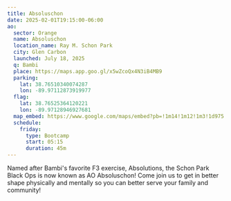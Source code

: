 ```yaml
---
title: Absoluschon
date: 2025-02-01T19:15:00-06:00
ao:
  sector: Orange
  name: Absoluschon
  location_name: Ray M. Schon Park
  city: Glen Carbon
  launched: July 18, 2025
  q: Bambi
  place: https://maps.app.goo.gl/x5wZcoQx4N3iB4MB9
  parking:
    lat: 38.76510340074287
    lon: -89.97112873919977
  flag:
    lat: 38.76525364120221
    lon: -89.97128946927681
  map_embed: https://www.google.com/maps/embed?pb=!1m14!1m12!1m3!1d975.2271721144881!2d-89.97123411887446!3d38.76501113564938!2m3!1f0!2f0!3f0!3m2!1i1024!2i768!4f13.1!5e1!3m2!1sen!2sus!4v1738466549249!5m2!1sen!2sus
  schedule:
    friday:
      type: Bootcamp
      start: 05:15
      duration: 45m
---
```

Named after Bambi's favorite F3 exercise, Absolutions, the Schon Park Black Ops is now known as AO Absoluschon!
Come join us to get in better shape physically and mentally so you can better serve your family and community!
